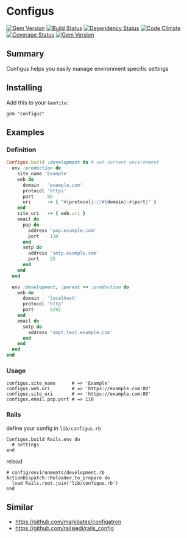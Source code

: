 # Configus

[![Gem Version](https://badge.fury.io/rb/configus.png)](https://rubygems.org/gems/configus)
[![Build Status](https://travis-ci.org/kaize/configus.png)](https://travis-ci.org/kaize/configus)
[![Dependency Status](https://gemnasium.com/kaize/configus.png)](https://gemnasium.com/kaize/configus)
[![Code Climate](https://codeclimate.com/github/kaize/configus.png)](https://codeclimate.com/github/kaize/configus)
[![Coverage Status](https://coveralls.io/repos/kaize/configus/badge.png?branch=master)](https://coveralls.io/r/kaize/configus)
[![Gem Version](http://stillmaintained.com/kaize/configus.png)](http://stillmaintained.com/kaize/configus)

## Summary

Configus helps you easily manage environment specific settings

## Installing

Add this to your `Gemfile`:

    gem "configus"

## Examples

### Definition

``` ruby
Configus.build :development do # set current environment
  env :production do
    site_name 'Example'
    web do
      domain   'example.com'
      protocol 'https'
      port     80
      uri      -> { "#{protocol}://#{domain}:#{port}" }
    end
    site_uri   -> { web.uri }
    email do
      pop do
        address 'pop.example.com'
        port    110
      end
      smtp do
        address 'smtp.example.com'
        port    25
      end
    end
  end

  env :development, :parent => :production do
    web do
      domain   'localhost'
      protocol 'http'
      port      9292
    end
    email do
      smtp do
        address 'smpt.text.example.com'
      end
    end
  end
end
```

### Usage

    configus.site_name      # => 'Example'
    configus.web.uri        # => 'https://example.com:80'
    configus.site_uri       # => 'https://example.com:80'
    configus.email.pop.port # => 110

### Rails

define your config in `lib/configus.rb`

    Configus.build Rails.env do
      # settings
    end

reload

    # config/environments/development.rb
    ActionDispatch::Reloader.to_prepare do
      load Rails.root.join('lib/configus.rb')
    end

## Similar

* https://github.com/markbates/configatron
* https://github.com/railsjedi/rails_config
